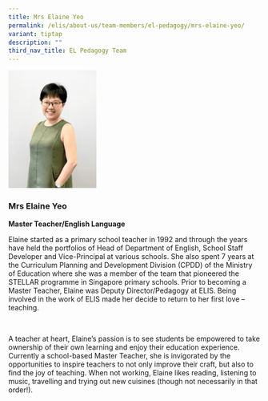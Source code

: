 ```yaml
---
title: Mrs Elaine Yeo
permalink: /elis/about-us/team-members/el-pedagogy/mrs-elaine-yeo/
variant: tiptap
description: ""
third_nav_title: EL Pedagogy Team
---
```

<p></p>
<div class="isomer-image-wrapper">
<img style="width: 35%;" height="auto" width="100%" alt="" src="/images/5__smaller_file_size_.png">
</div>
<h3><strong>Mrs Elaine Yeo</strong></h3>
<p><strong>Master Teacher/English Language</strong>
</p>
<p></p>
<p>Elaine started as a primary school teacher in 1992 and through the years
have held the portfolios of Head of Department of English, School Staff
Developer and Vice-Principal at various schools. She also spent 7 years
at the Curriculum Planning and Development Division (CPDD) of the Ministry
of Education where she was a member of the team that pioneered the STELLAR
programme in Singapore primary schools. Prior to becoming a Master Teacher,
Elaine was Deputy Director/Pedagogy at ELIS. Being involved in the work
of ELIS made her decide to return to her first love – teaching.</p>
<p>&nbsp;</p>
<p>A teacher at heart, Elaine’s passion is to see students be empowered to
take ownership of their own learning and enjoy their education experience.
Currently a school-based Master Teacher, she is invigorated by the opportunities
to inspire teachers to not only improve their craft, but also to find the
joy of teaching. When not working, Elaine likes reading, listening to music,
travelling and trying out new cuisines (though not necessarily in that
order!).</p>